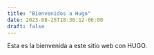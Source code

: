 ```yaml
---
title: "Bienvenidos a Hugo"
date: 2023-08-25T18:36:12-06:00
draft: false
---
```


Esta es la bienvenida a este sitio web con HUGO.